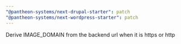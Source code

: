 ```yaml
---
"@pantheon-systems/next-drupal-starter": patch
"@pantheon-systems/next-wordpress-starter": patch
---
```


Derive IMAGE_DOMAIN from the backend url when it is https or http

